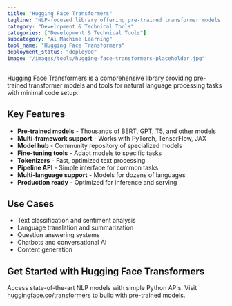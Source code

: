 ```yaml
---
title: "Hugging Face Transformers"
tagline: "NLP-focused library offering pre-trained transformer models for text classification, translation, summarization"
category: "Development & Technical Tools"
categories: ["Development & Technical Tools"]
subcategory: "Ai Machine Learning"
tool_name: "Hugging Face Transformers"
deployment_status: "deployed"
image: "/images/tools/hugging-face-transformers-placeholder.jpg"
---
```

Hugging Face Transformers is a comprehensive library providing pre-trained transformer models and tools for natural language processing tasks with minimal code setup.

## Key Features

- **Pre-trained models** - Thousands of BERT, GPT, T5, and other models
- **Multi-framework support** - Works with PyTorch, TensorFlow, JAX
- **Model hub** - Community repository of specialized models
- **Fine-tuning tools** - Adapt models to specific tasks
- **Tokenizers** - Fast, optimized text processing
- **Pipeline API** - Simple interface for common tasks
- **Multi-language support** - Models for dozens of languages
- **Production ready** - Optimized for inference and serving

## Use Cases

- Text classification and sentiment analysis
- Language translation and summarization
- Question answering systems
- Chatbots and conversational AI
- Content generation

## Get Started with Hugging Face Transformers

Access state-of-the-art NLP models with simple Python APIs. Visit [huggingface.co/transformers](https://huggingface.co/transformers) to build with pre-trained models.